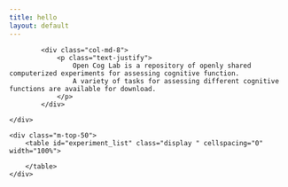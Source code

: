 ```yaml
---
title: hello
layout: default
---
```

<script type="text/javascript">
    $(document).ready( function () {

    var dataset = [
    	['experiment_visualcheckboard', 'Visual Checkerboard', 'Cameron Craddock', 'VisionEgg', '???'],
    	['experiment_breathholding', 'Breath Holding', 'Cameron Craddock', 'VisionEgg', '???'],
    	['experiment_RTfMRIneurofeedback', 'RTfMRI Neurofeedback', 'Cameron Craddock', '???', '???'],
    	['experiment_moraldillema', 'Moral Dillema', 'Ben Harrison et al', 'PsychoPy', '???'],
    	['experiment_msit', 'The Multi-Source Interference Task', 'Bush, G, Shin, LM ', 'PsychoPy', '???']
    ]


    var table = $('#experiment_list').DataTable({
    	'data': dataset,
    	'columns': [
    		{'title': 'id', 'visible': false},
    		{'title': 'Title'},
    		{'title': 'Author'},
    		{'title': 'Environment'},
    		{'title': 'Category'}
    	],
        searching: false,
        paging: false,
        ordering:  true,
        info: false
    });

    $('#experiment_list tbody').on( 'click', 'tr', function () {

    	var experiment_id = table.row( this ).data()[0];


     	window.location.replace('/' + experiment_id + '.html');
    	window.location.href = '/' + experiment_id + '.html';
	} );

} );
</script>


<div class="section">

<div class="col-md-10 col-md-offset-2 m-bot-50">
	<div class="row">
		
			<div class="col-md-8">
				<p class="text-justify">
					Open Cog Lab is a repository of openly shared computerized experiments for assessing cognitive function.
					A variety of tasks for assessing different cognitive functions are available for download.
				</p>
			</div>
<!-- 			<div class="col-md-2"> <i class="fa fa-share-alt fa-3x"></i></div> -->
		
	</div>

<!-- 	<div class="row m-top-50 text-center">
		
			<div class="col-md-2"> <i class="fa fa-code-fork fa-3x"></i> </div>
			<div class="col-md-8">
			<p class="text-justify">
				Be social and share your own experiments! Help the community lorem ipsum dolor sit amet, consectetur adipiscing elit, sed do eiusmod tempor incididunt ut labore et dolore magna aliqua.
			</p>
			
		</div>
	</div> -->

</div>


<!-- 	<div class="row text-center m-top-50">
		<a href="/share.html" class="btn">Share your own experiment</a>
	</div> -->

<!-- 	<h2>Available experiments</h2> -->

	<div class="m-top-50">
		<table id="experiment_list" class="display " cellspacing="0" width="100%">
	
		</table>
	</div>
</div>